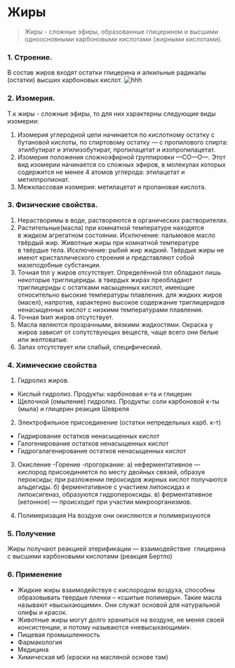 # Жиры

>Жиры - сложные эфиры, образованные глицерином и высшими одноосновными карбоновыми кислотами (жирными кислотами). 

### 1. Строение.
В состав жиров входят остатки глицерина и алкильные радикалы (остатки) высших карбоновых кислот.
![hhh](ж1.png)

### 2. Изомерия.
Т.к жиры - сложные эфиры, то для них характерны следующие виды изомерии:
1. Изомерия углеродной цепи начинается по кислотному остатку с бутановой кислоты, по спиртовому остатку — с пропилового спирта: этилбутират и этилизобутират, пропилацетат и изопропилацетат.
2. Изомерия положения сложноэфирной группировки —СО—О—. Этот вид изомерии начинается со сложных эфиров, в молекулах которых содержится не менее 4 атомов углерода: этилацетат и метилпропионат.
3. Межклассовая изомерия: метилацетат и пропановая кислота.
### 3. Физические свойства.
1. Нерастворимы в воде, растворяются в органических растворителях.
2. Растительные(масла) при комнатной температуре находятся в жидком агрегатном состоянии. Исключение: пальмовое масло твёрдый жир.
Животные жиры при комнатной температуре в твёрдые тела. Исключение: рыбий жир жидкий. Твёрдые жиры не имеют кристаллического строения и представляют собой мазеподобные субстанции.
3. Точная tпл у жиров отсутствует. Определённой tпл обладают лишь некоторые триглицериды.
в твердых жирах преобладают триглицериды с остатками насыщенных кислот, имеющие относительно высокие температуры плавления.
для жидких жиров (масел), напротив, характерно высокое содержание триглицеридов ненасыщенных кислот с низкими температурами плавления.
4. Точная tкип жиров отсутствует. 
5. Масла являются прозрачными, вязкими жидкостями. Окраска у жиров зависит от сопутствующих веществ, чаще всего они белые или желтоватые.
6. Запах отсутствует или слабый, специфический.
### 4. Химические свойства
1. Гидролиз жиров.
- Кислый гидролиз. Продукты: карбоновая к-та и глицерин
- Щелочной (омыление) гидролиз. Продукты: соли карбоновой к-ты (мыла) и глицерин реакция Шевреля
2. Электрофильное присоединение (остатки непредельных карб. к-т)
 - Гидрирование остатков ненасыщенных кислот
- Галогенирование остатков ненасыщенных кислот
- Гидрогалагенирование остатков ненасыщенных кислот
3. Окисление
-Горение
-прогоркание:
а) неферментативное — кислород присоединяется по месту двойных связей, образуя пероксиды; при разложении пероксидов жирных кислот получаются альдегиды.
б) ферментативное с участием липоксидаз и липоксигеназ, образуются гидропероксиды.
в) ферментативное (кетонное) — происходит при участии микроорганизмов.

4. Полимеризация
На воздухе они окисляются и полимеризуются
###  5. Получение
Жиры получают реакцией этерификации — взаимодействие  глицерина с высшими карбоновыми кислотами (реакция Бертло)

### 6. Применение
- Жидкие жиры взаимодействуя с кислородом воздуха, способны образовывать твердые пленки – «сшитые полимеры». Такие масла называют «высыхающими». Они служат основой для натуральной олифы и красок.
- Животные жиры могут долго храниться на воздухе, не меняя своей консистенции, и потому называются «невысыхающими».
- Пищевая промышленность
- Фармакология
- Медицина
- Химическая мб (краски на масляной основе там)